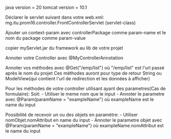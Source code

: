 java version = 20
tomcat version = 10.1

Déclarer le servlet suivant dans votre web.xml: mg.itu.prom16.controller.FrontControllerServlet (servlet-class)

Ajouter un context-param avec controllerPackage comme param-name et le nom du package comme param-value 

copier myServlet.jar du framework au lib de votre projet 

Annoter votre Controller avec @MyControllerAnnotation

Annoter vos méthodes avec @Get("/emp/list") où "/emp/list" est l'url passé après le nom du projet
Ces méthodes auront pour type de retour String ou ModelView(qui contient l'url de redirection et les données à afficher)

Pour les méthodes de votre controller utilisant ayant des parametres(Cas de formulaire):
Soit:
    - Utiliser le meme nom que le input
    - Annoter le parametre avec @Param(paramName = "exampleName") où exampleName est le name du input

Possibilité de recevoir un ou des objets en paramètre:
    - Utiliser nomObjet.nomAttribut en name du input
    - Annoter le parametre objet avec @Param(paramName = "exampleName") où exampleName.nomAttribut est le name du input